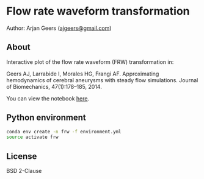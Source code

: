 # Flow rate waveform transformation

Author: Arjan Geers (ajgeers@gmail.com)


## About

Interactive plot of the flow rate waveform (FRW) transformation in:

Geers AJ, Larrabide I, Morales HG, Frangi AF. Approximating hemodynamics of cerebral aneurysms with steady flow simulations. Journal of Biomechanics, 47(1):178–185, 2014.

You can view the notebook [here](http://nbviewer.ipython.org/github/ajgeers/frw/blob/master/code/frw.ipynb).


## Python environment

```sh
conda env create -n frw -f environment.yml
source activate frw
```


## License

BSD 2-Clause